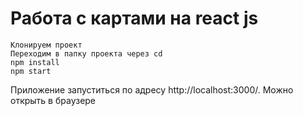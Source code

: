 # Работа с картами на react js
    Клонируем проект
    Переходим в папку проекта через cd
    npm install
    npm start


Приложение запуститься по адресу http://localhost:3000/. Можно открыть в браузере

